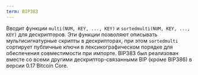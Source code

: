 ```yaml
---
term: BIP383
---
```


Вводит функции `multi(NUM, KEY, ..., KEY)` и `sortedmulti(NUM, KEY, ..., KEY)` для дескрипторов. Эти функции позволяют описывать мультисигнатурные скрипты в дескрипторах, при этом `sortedmulti` сортирует публичные ключи в лексикографическом порядке для обеспечения совместимости при импорте. BIP383 был реализован вместе со всеми другими дескриптор-связанными BIP (кроме BIP386) в версии 0.17 Bitcoin Core.